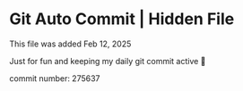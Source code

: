 # Git Auto Commit | Hidden File

This file was added Feb 12, 2025

Just for fun and keeping my daily git commit active 🤪

commit number: 275637
